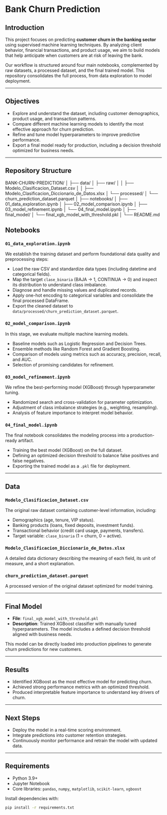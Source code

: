 # Bank Churn Prediction

## Introduction
This project focuses on predicting **customer churn in the banking sector** using supervised machine learning techniques. By analyzing client behavior, financial transactions, and product usage, we aim to build models that help anticipate when customers are at risk of leaving the bank.  

Our workflow is structured around four main notebooks, complemented by raw datasets, a processed dataset, and the final trained model. This repository consolidates the full process, from data exploration to model deployment.

---

## Objectives
- Explore and understand the dataset, including customer demographics, product usage, and transaction patterns.  
- Compare different machine learning models to identify the most effective approach for churn prediction.  
- Refine and tune model hyperparameters to improve predictive performance.  
- Export a final model ready for production, including a decision threshold optimized for business needs.

---

## Repository Structure
BANK-CHURN-PREDICTION/
│
├── data/
│ ├── raw/
│ │     ├── Modelo_Clasificacion_Dataset.csv
│ │     ├── Modelo_Clasificacion_Diccionario_de_Datos.xlsx
│ └── processed/
│       └── churn_prediction_dataset.parquet
│
├── notebooks/
│ ├── 01_data_exploration.ipynb
│ ├── 02_model_comparison.ipynb
│ ├── 03_model_refinement.ipynb
│ └── 04_final_model.ipynb
│
├── final_model/
│ └── final_xgb_model_with_threshold.pkl
│
└── README.md

## Notebooks

### `01_data_exploration.ipynb`
We establish the training dataset and perform foundational data quality and preprocessing steps:
- Load the raw CSV and standardize data types (including datetime and categorical fields).
- Map the target `clase_binaria` (BAJA → 1, CONTINUA → 0) and inspect its distribution to understand class imbalance.
- Diagnose and handle missing values and duplicated records.
- Apply one-hot encoding to categorical variables and consolidate the final processed DataFrame.
- Export the cleaned dataset to `data/processed/churn_prediction_dataset.parquet`.

### `02_model_comparison.ipynb`
In this stage, we evaluate multiple machine learning models.  
- Baseline models such as Logistic Regression and Decision Trees.  
- Ensemble methods like Random Forest and Gradient Boosting.  
- Comparison of models using metrics such as accuracy, precision, recall, and AUC.  
- Selection of promising candidates for refinement.  

### `03_model_refinement.ipynb`
We refine the best-performing model (XGBoost) through hyperparameter tuning.  
- Randomized search and cross-validation for parameter optimization.  
- Adjustment of class imbalance strategies (e.g., weighting, resampling).  
- Analysis of feature importance to interpret model behavior.  

### `04_final_model.ipynb`
The final notebook consolidates the modeling process into a production-ready artifact.  
- Training the best model (XGBoost) on the full dataset.  
- Defining an optimized decision threshold to balance false positives and false negatives.  
- Exporting the trained model as a `.pkl` file for deployment.  

---

## Data

### `Modelo_Clasificacion_Dataset.csv`
The original raw dataset containing customer-level information, including:  
- Demographics (age, tenure, VIP status).  
- Banking products (loans, fixed deposits, investment funds).  
- Transactional behavior (credit card usage, payments, transfers).  
- Target variable: `clase_binaria` (1 = churn, 0 = active).  

### `Modelo_Clasificacion_Diccionario_de_Datos.xlsx`
A detailed data dictionary describing the meaning of each field, its unit of measure, and a short explanation.  

### `churn_prediction_dataset.parquet`
A processed version of the original dataset optimized for model training.  

---

## Final Model
- **File**: `final_xgb_model_with_threshold.pkl`  
- **Description**: Trained XGBoost classifier with manually tuned hyperparameters. The model includes a defined decision threshold aligned with business needs.  

This model can be directly loaded into production pipelines to generate churn predictions for new customers.  

---

## Results
- Identified XGBoost as the most effective model for predicting churn.  
- Achieved strong performance metrics with an optimized threshold.  
- Produced interpretable feature importance to understand key drivers of churn.  

---

## Next Steps
- Deploy the model in a real-time scoring environment.  
- Integrate predictions into customer retention strategies.  
- Continuously monitor performance and retrain the model with updated data.  

---

## Requirements
- Python 3.9+  
- Jupyter Notebook  
- Core libraries: `pandas`, `numpy`, `matplotlib`, `scikit-learn`, `xgboost`

Install dependencies with:  
```bash
pip install -r requirements.txt